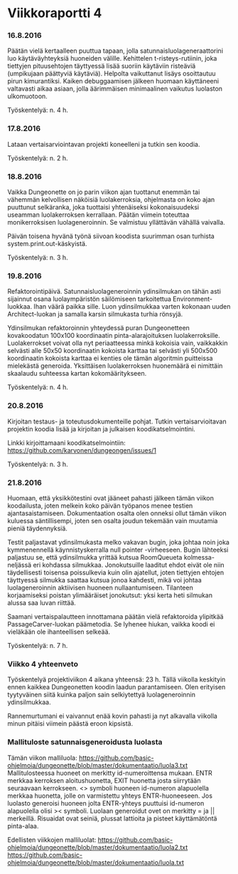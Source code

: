 Viikkoraportti 4
================

### 16.8.2016

Päätän vielä kertaalleen puuttua tapaan, jolla satunnaisluolageneraattorini luo käytäväyhteyksiä huoneiden välille. Kehittelen t-risteys-rutiinin, joka tiettyjen pituusehtojen täyttyessä lisää suoriin käytäviin risteäviä (umpikujaan päättyviä käytäviä). Helpolta vaikuttanut lisäys osoittautuu pirun kimurantiksi. Kaiken debuggaamisen jälkeen huomaan käyttäneeni valtavasti aikaa asiaan, jolla äärimmäisen minimaalinen vaikutus luolaston ulkomuotoon.

Työskentelyä: n. 4 h.

### 17.8.2016

Lataan vertaisarviointavan projekti koneelleni ja tutkin sen koodia.

Työskentelyä: n. 2 h.

### 18.8.2016

Vaikka Dungeonette on jo parin viikon ajan tuottanut enemmän tai vähemmän kelvollisen näköisiä luolakerroksia, ohjelmasta on koko ajan puuttunut selkäranka, joka tuottaisi yhtenäiseksi kokonaisuudeksi useamman luolakerroksen kerrallaan. Päätän viimein toteuttaa monikerroksisen luolageneroinnin. Se valmistuu yllättävän vähällä vaivalla.

Päivän toisena hyvänä työnä siivoan koodista suurimman osan turhista system.print.out-käskyistä.

Työskentelyä: n. 3 h.

### 19.8.2016

Refaktorointipäivä. Satunnaisluolageneroinnin ydinsilmukan on tähän asti sijainnut osana luolaympäristön säilömiseen tarkoitettua Environment-luokkaa. Ihan väärä paikka sille. Luon ydinsilmukkaa varten kokonaan uuden Architect-luokan ja samalla karsin silmukasta turhia rönsyjä.

Ydinsilmukan refaktoroinnin yhteydessä puran Dungeonetteen kovakoodatun 100x100 koordinaatin pinta-alarajoituksen luolakerroksille. Luolakerrokset voivat olla nyt periaatteessa minkä kokoisia vain, vaikkakkin selvästi alle 50x50 koordinaatin kokoista karttaa tai selvästi yli 500x500 koordinaatin kokoista karttaa ei kenties ole tämän algoritmin puitteissa mielekästä generoida. Yksittäisen luolakerroksen huonemäärä ei nimittäin skaalaudu suhteessa kartan kokomääritykseen.

Työskentelyä: n. 4 h.

### 20.8.2016

Kirjoitan testaus- ja toteutusdokumenteille pohjat. Tutkin vertaisarvioitavan projektin koodia lisää ja kirjoitan ja julkaisen koodikatselmointini. 

Linkki kirjoittamaani koodikatselmointiin: https://github.com/karvonen/dungeongen/issues/1

Työskentelyä: n. 3 h.

### 21.8.2016

Huomaan, että yksikkötestini ovat jääneet pahasti jälkeen tämän viikon koodailusta, joten melkein koko päivän työpanos menee testien ajantasaistamiseen. Dokumentaation osalta olen onneksi ollut tämän viikon kuluessa säntillisempi, joten sen osalta joudun tekemään vain muutamia pieniä täydennyksiä.

Testit paljastavat ydinsilmukasta melko vakavan bugin, joka johtaa noin joka kymmenennellä käynnistyskerralla null pointer -virheeseen. Bugin lähteeksi paljastuu se, että ydinsilmukka yrittää kutsua RoomQueueta kolmessa-neljässä eri kohdassa silmukkaa. Jonokutsuille laaditut ehdot eivät ole niin täydellisesti toisensa poissulkevia kuin olin ajatellut, joten tiettyjen ehtojen täyttyessä silmukka saattaa kutsua jonoa kahdesti, mikä voi johtaa luolageneroinnin aktiivisen huoneen nullaantumiseen. Tilanteen korjaamiseksi poistan ylimääräiset jonokutsut: yksi kerta heti silmukan alussa saa luvan riittää.

Saamani vertaispalautteen innottamana päätän vielä refaktoroida ylipitkää PassageCarver-luokan päämetodia. Se lyhenee hiukan, vaikka koodi ei vieläkään ole ihanteellisen selkeää.

Työskentelyä: n. 7 h.

### Viikko 4 yhteenveto

Työskentelyä projektiviikon 4 aikana yhteensä: 23 h. Tällä viikolla keskityin ennen kaikkea Dungeonetten koodin laadun parantamiseen. Olen erityisen tyytyväinen siitä kuinka paljon sain selkiytettyä luolageneroinnin ydinsilmukkaa.

Rannemurtumani ei vaivannut enää kovin pahasti ja nyt alkavalla viikolla minun pitäisi viimein päästä eroon kipsistä.

### Mallituloste satunnaisgeneroidusta luolasta

Tämän viikon malliluola: https://github.com/basic-ohjelmoia/dungeonette/blob/master/dokumentaatio/luola3.txt
Mallitulosteessa huoneet on merkitty id-numeroittensa mukaan. ENTR merkkaa kerroksen aloitushuonetta, EXIT huonetta josta siirrytään seuraavaan kerrokseen. <> symboli huoneen id-numeron alapuolella merkkaa huonetta, jolle on varmistettu yhteys ENTR-huoneeseen. Jos luolasto generoisi huoneen jolta ENTR-yhteys puuttuisi id-numeron alapuolella olisi >< symboli. Luolaan generoidut ovet on merkitty = ja || merkeillä. Risuaidat ovat seiniä, plussat lattioita ja pisteet käyttämätöntä pinta-alaa.

Edellisten viikkojen malliluolat:
https://github.com/basic-ohjelmoia/dungeonette/blob/master/dokumentaatio/luola2.txt
https://github.com/basic-ohjelmoia/dungeonette/blob/master/dokumentaatio/luola.txt




